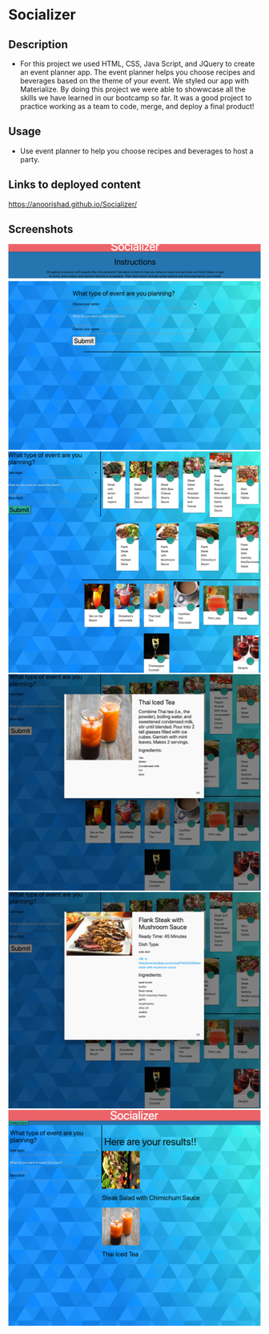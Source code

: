 # Socializer

## Description

* For this project we used HTML, CSS, Java Script, and JQuery to create an event planner app. The event planner helps you choose recipes and beverages based on the theme of your event. We styled our app with Materialize. By doing this project we were able to showwcase all the skills we have learned in our bootcamp so far. It was a good project to practice working as a team to code, merge, and deploy a final product! 

## Usage

* Use event planner to help you choose recipes and beverages to host a party. 

## Links to deployed content
https://anoorishad.github.io/Socializer/

## Screenshots
![The Password Generator application displays a red button to "Generate Password".](./assets/Images/screen_shot_5.png)
![The Password Generator application displays a red button to "Generate Password".](./assets/Images/Screen%20Shot%201.png)
![The Password Generator application displays a red button to "Generate Password".](./assets/Images/Screen%20Shot%203.png)
![The Password Generator application displays a red button to "Generate Password".](./assets/Images/Screen%20Shot%202.png)
![The Password Generator application displays a red button to "Generate Password".](./assets/Images/Screen%20Shot%204.png)